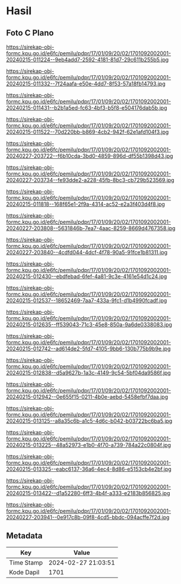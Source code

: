 # Hasil

## Foto C Plano

https://sirekap-obj-formc.kpu.go.id/e6fc/pemilu/pdpr/17/01/09/20/02/1701092002001-20240215-011224--9eb4add7-2592-4181-81d7-29c611b255b5.jpg

https://sirekap-obj-formc.kpu.go.id/e6fc/pemilu/pdpr/17/01/09/20/02/1701092002001-20240215-011332--7f24aafa-e50e-4dd7-8f53-57a18fb14793.jpg

https://sirekap-obj-formc.kpu.go.id/e6fc/pemilu/pdpr/17/01/09/20/02/1701092002001-20240215-011431--b2b1a5ed-fc63-4bf3-b5f8-e504176dab5b.jpg

https://sirekap-obj-formc.kpu.go.id/e6fc/pemilu/pdpr/17/01/09/20/02/1701092002001-20240215-011522--70d220bb-b869-4cb2-942f-62e1afd104f3.jpg

https://sirekap-obj-formc.kpu.go.id/e6fc/pemilu/pdpr/17/01/09/20/02/1701092002001-20240227-203722--f6b10cda-3bd0-4859-896d-df55b1398d43.jpg

https://sirekap-obj-formc.kpu.go.id/e6fc/pemilu/pdpr/17/01/09/20/02/1701092002001-20240227-203734--fe93dde2-a228-45fb-8bc3-cb729b523569.jpg

https://sirekap-obj-formc.kpu.go.id/e6fc/pemilu/pdpr/17/01/09/20/02/1701092002001-20240215-011818--168f65e1-2f9a-4314-ac52-e2a3f403d4f8.jpg

https://sirekap-obj-formc.kpu.go.id/e6fc/pemilu/pdpr/17/01/09/20/02/1701092002001-20240227-203808--5631846b-7ea7-4aac-8259-8669d4767358.jpg

https://sirekap-obj-formc.kpu.go.id/e6fc/pemilu/pdpr/17/01/09/20/02/1701092002001-20240227-203840--4cdfd044-4dcf-4f78-90a5-91fce1b81311.jpg

https://sirekap-obj-formc.kpu.go.id/e6fc/pemilu/pdpr/17/01/09/20/02/1701092002001-20240215-012430--ebdfebad-6fef-4a81-9c3e-4161e54d1c24.jpg

https://sirekap-obj-formc.kpu.go.id/e6fc/pemilu/pdpr/17/01/09/20/02/1701092002001-20240215-012537--18652469-7aa7-433a-9fc1-d1b4990fcadf.jpg

https://sirekap-obj-formc.kpu.go.id/e6fc/pemilu/pdpr/17/01/09/20/02/1701092002001-20240215-012635--ff539043-71c3-45e8-850a-9a6de0338083.jpg

https://sirekap-obj-formc.kpu.go.id/e6fc/pemilu/pdpr/17/01/09/20/02/1701092002001-20240215-012742--ad614de2-5fd7-4105-9bb6-130b775b9b9e.jpg

https://sirekap-obj-formc.kpu.go.id/e6fc/pemilu/pdpr/17/01/09/20/02/1701092002001-20240215-012838--d5a9627b-1a3c-4149-9c54-5bf04da9586f.jpg

https://sirekap-obj-formc.kpu.go.id/e6fc/pemilu/pdpr/17/01/09/20/02/1701092002001-20240215-012942--0e655f15-0211-4b0e-aebd-5458efbf7daa.jpg

https://sirekap-obj-formc.kpu.go.id/e6fc/pemilu/pdpr/17/01/09/20/02/1701092002001-20240215-013125--a8a35c6b-a1c5-4d6c-b042-b03722bc6ba5.jpg

https://sirekap-obj-formc.kpu.go.id/e6fc/pemilu/pdpr/17/01/09/20/02/1701092002001-20240215-013225--48a52973-e1b0-4f70-a739-784a22c0804f.jpg

https://sirekap-obj-formc.kpu.go.id/e6fc/pemilu/pdpr/17/01/09/20/02/1701092002001-20240215-013325--eabc6137-36a6-4ec4-8d86-e5153cb4e2bf.jpg

https://sirekap-obj-formc.kpu.go.id/e6fc/pemilu/pdpr/17/01/09/20/02/1701092002001-20240215-013422--d1a52280-6ff3-4b4f-a333-e2183b856825.jpg

https://sirekap-obj-formc.kpu.go.id/e6fc/pemilu/pdpr/17/01/09/20/02/1701092002001-20240227-203941--0e917c8b-09f8-4cd5-bbdc-094acffe7f2d.jpg


## Metadata

| Key        | Value               |
| ---------- | ------------------- |
| Time Stamp | 2024-02-27 21:03:51 |
| Kode Dapil | 1701                |



